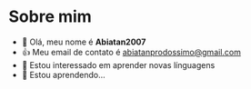 # Sobre mim 
- 👋 Olá, meu nome é **Abiatan2007**
- 👍 Meu email de contato é abiatanprodossimo@gmail.com
- 👀 Estou interessado em aprender novas línguagens
- 🌱 Estou aprendendo...
